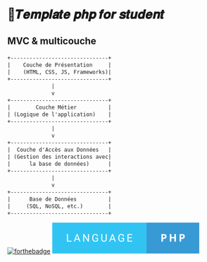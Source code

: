 # 🚀𝑻𝒆𝒎𝒑𝒍𝒂𝒕𝒆 𝒑𝒉𝒑 𝒇𝒐𝒓 𝒔𝒕𝒖𝒅𝒆𝒏𝒕

## MVC & multicouche 
```
+-------------------------------+
|    Couche de Présentation     |
|    (HTML, CSS, JS, Frameworks)|
+-------------------------------+
              |
              v
+-------------------------------+
|        Couche Métier          |
| (Logique de l'application)    |
+-------------------------------+
              |
              v
+-------------------------------+
|  Couche d'Accès aux Données   |
| (Gestion des interactions avec|
|      la base de données)      |
+-------------------------------+
              |
              v
+-------------------------------+
|      Base de Données          |
|     (SQL, NoSQL, etc.)        |
+-------------------------------+
```

[![forthebadge](https://forthebadge.com/images/badges/validated-html5.svg)](https://forthebadge.com) ![cover](./asset/language-php.svg)
